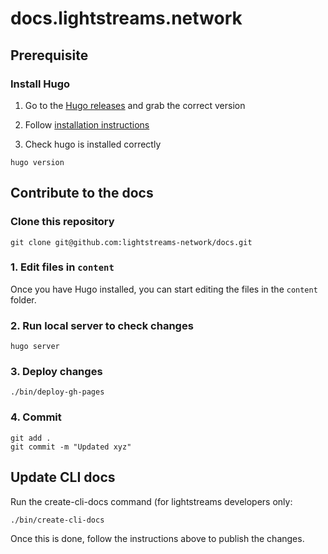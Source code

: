 # docs.lightstreams.network

## Prerequisite

### Install Hugo

1. Go to the [Hugo releases](https://github.com/gohugoio/hugo/releases) and grab the
correct version

2. Follow [installation instructions](https://gohugo.io/getting-started/installing)

3. Check hugo is installed correctly

```
hugo version
```

## Contribute to the docs

### Clone this repository
```
git clone git@github.com:lightstreams-network/docs.git
```

### 1. Edit files in `content`
Once you have Hugo installed, you can start editing the files in the `content`
folder.

### 2. Run local server to check changes
```
hugo server
```

### 3. Deploy changes

```
./bin/deploy-gh-pages
```

### 4. Commit

```
git add .
git commit -m "Updated xyz"
```

## Update CLI docs

Run the create-cli-docs command (for lightstreams developers only:
```
./bin/create-cli-docs
```
Once this is done, follow the instructions above to publish the changes.

